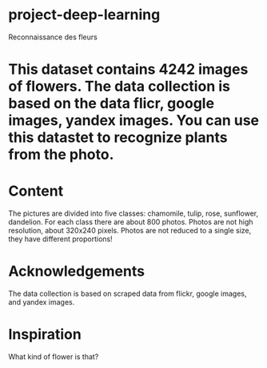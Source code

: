 # project-deep-learning
Reconnaissance des fleurs

# This dataset contains 4242 images of flowers. The data collection is based on the data flicr, google images, yandex images. You can use this datastet to recognize plants from the photo.

# Content
The pictures are divided into five classes: chamomile, tulip, rose, sunflower, dandelion. For each class there are about 800 photos. Photos  are not high resolution, about 320x240 pixels. Photos are not reduced to a single size, they have different proportions!

# Acknowledgements
The data collection is based on scraped data from flickr, google images, and yandex images.

# Inspiration
What kind of flower is that?

